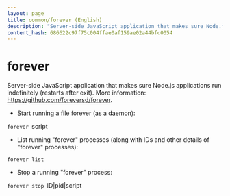 ```yaml
---
layout: page
title: common/forever (English)
description: "Server-side JavaScript application that makes sure Node.js applications run indefinitely (restarts after exit)."
content_hash: 686622c97f75c004ffae0af159ae02a44bfc0054
---
```

# forever

Server-side JavaScript application that makes sure Node.js applications run indefinitely (restarts after exit).
More information: <https://github.com/foreversd/forever>.

- Start running a file forever (as a daemon):

`forever `<span class="tldr-var badge badge-pill bg-dark-lm bg-white-dm text-white-lm text-dark-dm font-weight-bold">script</span>

- List running "forever" processes (along with IDs and other details of "forever" processes):

`forever list`

- Stop a running "forever" process:

`forever stop `<span class="tldr-var badge badge-pill bg-dark-lm bg-white-dm text-white-lm text-dark-dm font-weight-bold">ID|pid|script</span>
